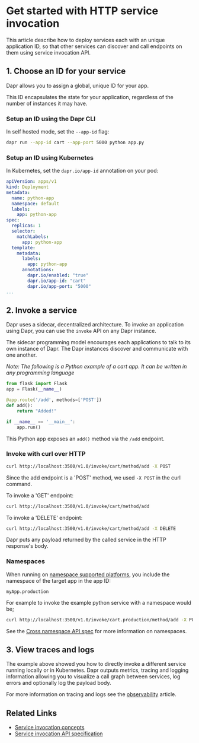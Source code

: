 # Get started with HTTP service invocation

This article describe how to deploy services each with an unique application ID, so that other services can discover and call endpoints on them using service invocation API.

## 1. Choose an ID for your service

Dapr allows you to assign a global, unique ID for your app.

This ID encapsulates the state for your application, regardless of the number of instances it may have.

### Setup an ID using the Dapr CLI

In self hosted mode, set the `--app-id` flag:

```bash
dapr run --app-id cart --app-port 5000 python app.py
```

### Setup an ID using Kubernetes

In Kubernetes, set the `dapr.io/app-id` annotation on your pod:

```yaml
apiVersion: apps/v1
kind: Deployment
metadata:
  name: python-app
  namespace: default
  labels:
    app: python-app
spec:
  replicas: 1
  selector:
    matchLabels:
      app: python-app
  template:
    metadata:
      labels:
        app: python-app
      annotations:
        dapr.io/enabled: "true"
        dapr.io/app-id: "cart"
        dapr.io/app-port: "5000"
...
```

## 2. Invoke a service

Dapr uses a sidecar, decentralized architecture. To invoke an application using Dapr, you can use the `invoke` API on any Dapr instance.

The sidecar programming model encourages each applications to talk to its own instance of Dapr. The Dapr instances discover and communicate with one another.

*Note: The following is a Python example of a cart app. It can be written in any programming language*

```python
from flask import Flask
app = Flask(__name__)

@app.route('/add', methods=['POST'])
def add():
    return "Added!"

if __name__ == '__main__':
    app.run()
```

This Python app exposes an `add()` method via the `/add` endpoint.

### Invoke with curl over HTTP

```bash
curl http://localhost:3500/v1.0/invoke/cart/method/add -X POST
```

Since the add endpoint is a 'POST' method, we used `-X POST` in the curl command.

To invoke a 'GET' endpoint:

```bash
curl http://localhost:3500/v1.0/invoke/cart/method/add
```

To invoke a 'DELETE' endpoint:

```bash
curl http://localhost:3500/v1.0/invoke/cart/method/add -X DELETE
```

Dapr puts any payload returned by the called service in the HTTP response's body.

### Namespaces

When running on [namespace supported platforms](../../reference/api/service_invocation_api.md#namespace-supported-platforms), you include the namespace of the target app in the app ID:

```
myApp.production
```

For example to invoke the example python service with a namespace would be;

```bash
curl http://localhost:3500/v1.0/invoke/cart.production/method/add -X POST
```

See the [Cross namespace API spec](../../reference/api/service_invocation_api.md#cross-namespace-invocation) for more information on namespaces.

## 3. View traces and logs

The example above showed you how to directly invoke a different service running locally or in Kubernetes. Dapr outputs metrics, tracing and logging information allowing you to visualize a call graph between services, log errors and optionally log the payload body.

For more information on tracing and logs see the [observability](../../concepts/observability) article.

 ## Related Links
 
* [Service invocation concepts](../../concepts/service-invocation/README.md)
* [Service invocation API specification](../../reference/api/service_invocation_api.md)
